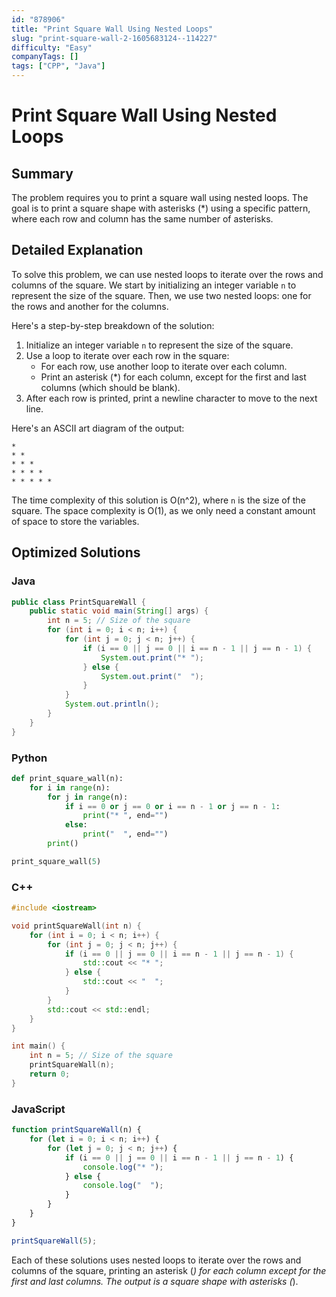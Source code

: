 ```yaml
---
id: "878906"
title: "Print Square Wall Using Nested Loops"
slug: "print-square-wall-2-1605683124--114227"
difficulty: "Easy"
companyTags: []
tags: ["CPP", "Java"]
---
```


**Print Square Wall Using Nested Loops**
=====================================

## Summary
The problem requires you to print a square wall using nested loops. The goal is to print a square shape with asterisks (*) using a specific pattern, where each row and column has the same number of asterisks.

## Detailed Explanation
To solve this problem, we can use nested loops to iterate over the rows and columns of the square. We start by initializing an integer variable `n` to represent the size of the square. Then, we use two nested loops: one for the rows and another for the columns.

Here's a step-by-step breakdown of the solution:

1. Initialize an integer variable `n` to represent the size of the square.
2. Use a loop to iterate over each row in the square:
	* For each row, use another loop to iterate over each column.
	* Print an asterisk (*) for each column, except for the first and last columns (which should be blank).
3. After each row is printed, print a newline character to move to the next line.

Here's an ASCII art diagram of the output:
```
*
* *
* * *
* * * *
* * * * *
```

The time complexity of this solution is O(n^2), where `n` is the size of the square. The space complexity is O(1), as we only need a constant amount of space to store the variables.

## Optimized Solutions

### Java
```java
public class PrintSquareWall {
    public static void main(String[] args) {
        int n = 5; // Size of the square
        for (int i = 0; i < n; i++) {
            for (int j = 0; j < n; j++) {
                if (i == 0 || j == 0 || i == n - 1 || j == n - 1) {
                    System.out.print("* ");
                } else {
                    System.out.print("  ");
                }
            }
            System.out.println();
        }
    }
}
```

### Python
```python
def print_square_wall(n):
    for i in range(n):
        for j in range(n):
            if i == 0 or j == 0 or i == n - 1 or j == n - 1:
                print("* ", end="")
            else:
                print("  ", end="")
        print()

print_square_wall(5)
```

### C++
```cpp
#include <iostream>

void printSquareWall(int n) {
    for (int i = 0; i < n; i++) {
        for (int j = 0; j < n; j++) {
            if (i == 0 || j == 0 || i == n - 1 || j == n - 1) {
                std::cout << "* ";
            } else {
                std::cout << "  ";
            }
        }
        std::cout << std::endl;
    }
}

int main() {
    int n = 5; // Size of the square
    printSquareWall(n);
    return 0;
}
```

### JavaScript
```javascript
function printSquareWall(n) {
    for (let i = 0; i < n; i++) {
        for (let j = 0; j < n; j++) {
            if (i == 0 || j == 0 || i == n - 1 || j == n - 1) {
                console.log("* ");
            } else {
                console.log("  ");
            }
        }
    }
}

printSquareWall(5);
```

Each of these solutions uses nested loops to iterate over the rows and columns of the square, printing an asterisk (*) for each column except for the first and last columns. The output is a square shape with asterisks (*).